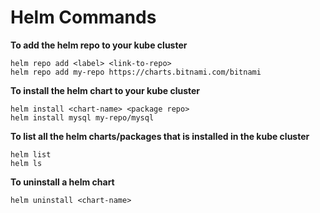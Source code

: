 # **Helm Commands**


**To add the helm repo to your kube cluster**

    helm repo add <label> <link-to-repo>
    helm repo add my-repo https://charts.bitnami.com/bitnami
    
**To install the helm chart to your kube cluster**

    helm install <chart-name> <package repo>
    helm install mysql my-repo/mysql
    
**To list all the helm charts/packages that is installed in the kube cluster**

    helm list
    helm ls

**To uninstall a helm chart**

    helm uninstall <chart-name>

